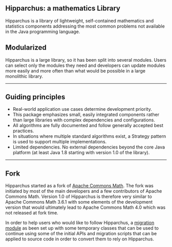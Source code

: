 
## Hipparchus: a mathematics Library

Hipparchus is a library of lightweight, self-contained
 mathematics and statistics components addressing the most common
 problems not available in the Java programming language.

## Modularized

Hipparchus is a large library, so it has been split into several
modules. Users can select only the modules they need
and developers can update modules more easily and more
often than what would be possible in a large monolithic library.

---

## Guiding principles

  * Real-world application use cases determine development priority.
  * This package emphasizes small, easily integrated components
     rather than large libraries with complex dependencies and
     configurations.
  * All algorithms are fully documented and follow generally
     accepted best practices.
  * In situations where multiple standard algorithms exist, a
     Strategy pattern is used to support multiple implementations.
  * Limited dependencies. No external dependencies beyond the
     core Java platform (at least Java 1.8 starting with version
     1.0 of the library).

 ---


## Fork
 
Hipparchus started as a fork of [Apache Commons Math](https://commons.apache.org/math/).
The fork was initiated by most of the main developers and a few contributors of
Apache Commons Math. Version 1.0 of Hipparchus is therefore very similar to
Apache Commons Math 3.6.1 with some elements of the development version
that would ultimately lead to Apache Commons Math 4.0 which was not released
at fork time.

In order to help users who would like to follow Hipparchus, a
[migration module](hipparchus-migration/index.html)
as been set up with some temporary classes that can be used to continue
using some of the initial APIs and migration scripts that can be applied to
source code in order to convert them to rely on Hipparchus.
